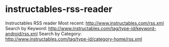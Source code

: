 # instructables-rss-reader

Instructables RSS reader
Most recent: http://www.instructables.com/rss.xml
Search by Keyword: http://www.instructables.com/tag/type-id/keyword-android/rss.xml
Search by Category: http://www.instructables.com/tag/type-id/category-home/rss.xml
